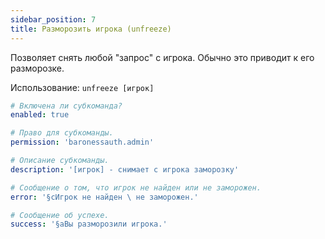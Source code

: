 ```yaml
---
sidebar_position: 7
title: Разморозить игрока (unfreeze)
---
```


Позволяет снять любой "запрос" с игрока. Обычно это приводит к его разморозке.

Использование: `unfreeze [игрок]`

```yaml title="adminCommands/unfreeze.yml"
# Включена ли субкоманда?
enabled: true

# Право для субкоманды.
permission: 'baronessauth.admin'

# Описание субкоманды.
description: '[игрок] - снимает с игрока заморозку'

# Сообщение о том, что игрок не найден или не заморожен.
error: '§cИгрок не найден \ не заморожен.'

# Сообщение об успехе.
success: '§aВы разморозили игрока.'
```